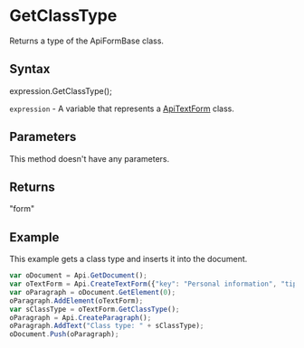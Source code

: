 # GetClassType

Returns a type of the ApiFormBase class.

## Syntax

expression.GetClassType();

`expression` - A variable that represents a [ApiTextForm](../ApiTextForm.md) class.

## Parameters

This method doesn't have any parameters.

## Returns

"form"

## Example

This example gets a class type and inserts it into the document.

```javascript
var oDocument = Api.GetDocument();
var oTextForm = Api.CreateTextForm({"key": "Personal information", "tip": "Enter your first name", "required": true, "placeholder": "First name", "comb": true, "maxCharacters": 10, "cellWidth": 3, "multiLine": false, "autoFit": false});
var oParagraph = oDocument.GetElement(0);
oParagraph.AddElement(oTextForm);
var sClassType = oTextForm.GetClassType();
oParagraph = Api.CreateParagraph();
oParagraph.AddText("Class type: " + sClassType);
oDocument.Push(oParagraph);
```
